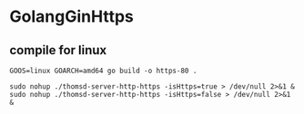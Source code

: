 # GolangGinHttps

## compile for linux
```shell
GOOS=linux GOARCH=amd64 go build -o https-80 .
```

```shell
sudo nohup ./thomsd-server-http-https -isHttps=true > /dev/null 2>&1 &
sudo nohup ./thomsd-server-http-https -isHttps=false > /dev/null 2>&1 &
```